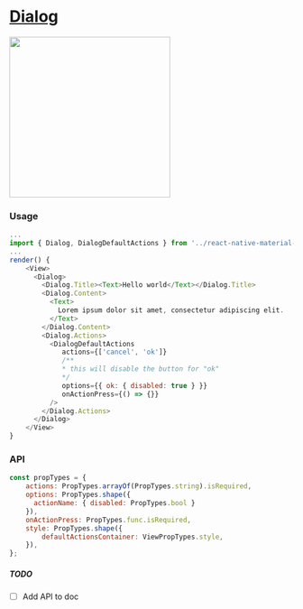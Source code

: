 # [Dialog](https://material.google.com/components/dialogs.html#dialogs-behavior)
<img src="https://raw.githubusercontent.com/xotahal/react-native-material-ui-demo-app/master/resources/dialogs-2.png" width="285">

### Usage

```js
...
import { Dialog, DialogDefaultActions } from '../react-native-material-ui';
...
render() {
    <View>
      <Dialog>
        <Dialog.Title><Text>Hello world</Text></Dialog.Title>
        <Dialog.Content>
          <Text>
            Lorem ipsum dolor sit amet, consectetur adipiscing elit.
          </Text>
        </Dialog.Content>
        <Dialog.Actions>
          <DialogDefaultActions
             actions={['cancel', 'ok']}
             /**
             * this will disable the button for "ok"
             */
             options={{ ok: { disabled: true } }}
             onActionPress={() => {}}
          />
        </Dialog.Actions>
      </Dialog>
    </View>
}
```
### API
```js
const propTypes = {
    actions: PropTypes.arrayOf(PropTypes.string).isRequired,
    options: PropTypes.shape({
      actionName: { disabled: PropTypes.bool }
    }),
    onActionPress: PropTypes.func.isRequired,
    style: PropTypes.shape({
        defaultActionsContainer: ViewPropTypes.style,
    }),
};
```

##### TODO
- [ ] Add API to doc
